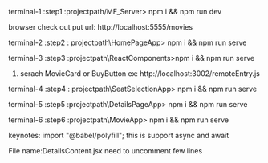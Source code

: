terminal-1 :step1 :projectpath/MF_Server> npm i && npm run dev

browser check out put url:
http://localhost:5555/movies

terminal-2  :step2 : projectpath\HomePageApp> npm i && npm run serve


terminal-3  :step3 :projectpath\ReactComponents>npm i && npm run serve
 1) serach MovieCard or BuyButton ex: http://localhost:3002/remoteEntry.js



terminal-4  :step4 : projectpath\SeatSelectionApp> npm i && npm run serve 


terminal-5  :step5 :projectpath\DetailsPageApp> npm i && npm run serve       


terminal-6  :step6 :projectpath\MovieApp> npm i && npm run serve  


keynotes:
import "@babel/polyfill"; this is support async and await

File name:DetailsContent.jsx need to uncomment few lines
